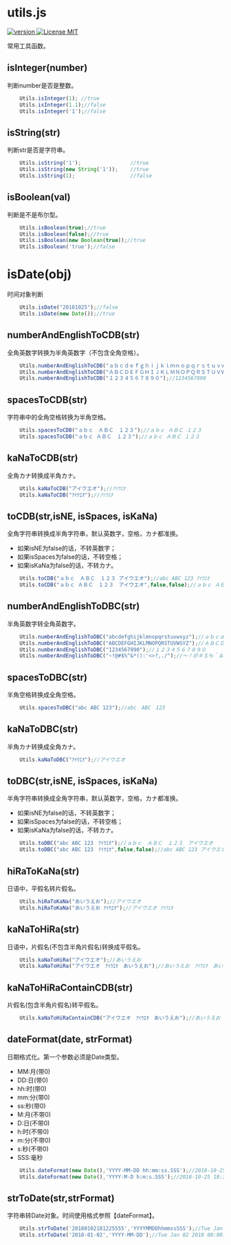 # utils.js
<p align="left">
  <a href="#">
    <img src="https://img.shields.io/badge/dev-v1.0.0-green.svg" alt="version">
  </a>
  <a href="https://opensource.org/licenses/MIT">
    <img src="https://img.shields.io/badge/license-MIT-blue.svg" alt="License MIT">
  </a>
</p>

常用工具函数。

## isInteger(number)
判断number是否是整数。
```javascript 1.5
    Utils.isInteger(1); //true
    Utils.isInteger(1.1);//false
    Utils.isInteger('1');//false
```
## isString(str)
判断str是否是字符串。
```javascript 1.5
    Utils.isString('1');                //true
    Utils.isString(new String('1'));    //true
    Utils.isString(1);                  //false
```
## isBoolean(val)
判断是不是布尔型。
```javascript 1.5
    Utils.isBoolean(true);//true
    Utils.isBoolean(false);//true
    Utils.isBoolean(new Boolean(true));//true
    Utils.isBoolean('true');//false
```
# isDate(obj)
时间对象判断
```javascript 1.5
    Utils.isDate("20181025");//false
    Utils.isDate(new Date());//true
```
## numberAndEnglishToCDB(str)
全角英数字转换为半角英数字（不包含全角空格）。
```javascript 1.5
    Utils.numberAndEnglishToCDB("ａｂｃｄｅｆｇｈｉｊｋｌｍｎｏｐｑｒｓｔｕｖｗｓｙｚ");//abcdefghijklmnopqrstuvwsyz
    Utils.numberAndEnglishToCDB("ＡＢＣＤＥＦＧＨＩＪＫＬＭＮＯＰＱＲＳＴＵＶＷＳＹＺ");//ABCDEFGHIJKLMNOPQRSTUVWSYZ
    Utils.numberAndEnglishToCDB("１２３４５６７８９０");//1234567890
```
## spacesToCDB(str)
字符串中的全角空格转换为半角空格。
```javascript 1.5
    Utils.spacesToCDB("ａｂｃ　ＡＢＣ　１２３");//ａｂｃ ＡＢＣ １２３
    Utils.spacesToCDB("ａｂｃ ＡＢＣ　１２３");//ａｂｃ ＡＢＣ １２３
```

## kaNaToCDB(str)
全角カナ转换成半角カナ。
```javascript 1.5
    Utils.kaNaToCDB("アイウエオ");//ｱｲｳｴｵ
    Utils.kaNaToCDB("ｱｲｳｴｵ");//ｱｲｳｴｵ
```

## toCDB(str,isNE, isSpaces, isKaNa)
全角字符串转换成半角字符串，默认英数字，空格，カナ都准换。
* 如果isNE为false的话，不转英数字；
* 如果isSpaces为false的话，不转空格；
* 如果isKaNa为false的话，不转カナ。
```javascript 1.5
    Utils.toCDB("ａｂｃ　ＡＢＣ　１２３ アイウエオ");//abc ABC 123 ｱｲｳｴｵ
    Utils.toCDB("ａｂｃ ＡＢＣ　１２３　アイウエオ",false,false);//ａｂｃ ＡＢＣ　１２３　ｱｲｳｴｵ
```
## numberAndEnglishToDBC(str)
半角英数字转全角英数字。
```javascript 1.5
    Utils.numberAndEnglishToDBC("abcdefghijklmnopqrstuvwsyz");//ａｂｃｄｅｆｇｈｉｊｋｌｍｎｏｐｑｒｓｔｕｖｗｓｙｚ
    Utils.numberAndEnglishToDBC("ABCDEFGHIJKLMNOPQRSTUVWSYZ");//ＡＢＣＤＥＦＧＨＩＪＫＬＭＮＯＰＱＲＳＴＵＶＷＳＹＺ
    Utils.numberAndEnglishToDBC("1234567890");//１２３４５６７８９０
    Utils.numberAndEnglishToDBC("~!@#$%^&*():'<>?,./");//～！＠＃＄％＾＆＊（）：＇＜＞？，．／
```
## spacesToDBC(str)
半角空格转换成全角空格。
```javascript 1.5
    Utils.spacesToDBC("abc ABC 123");//abc　ABC　123
```
## kaNaToDBC(str)
半角カナ转换成全角カナ。
```javascript 1.5
    Utils.kaNaToDBC("ｱｲｳｴｵ");//アイウエオ
```
## toDBC(str,isNE, isSpaces, isKaNa)
半角字符串转换成全角字符串，默认英数字，空格，カナ都准换。
* 如果isNE为false的话，不转英数字；
* 如果isSpaces为false的话，不转空格；
* 如果isKaNa为false的话，不转カナ。
```javascript 1.5
    Utils.toDBC("abc ABC 123　ｱｲｳｴｵ");//ａｂｃ　ＡＢＣ　１２３　アイウエオ
    Utils.toDBC("abc ABC 123　ｱｲｳｴｵ",false,false);//abc ABC 123 アイウエオ
```
## hiRaToKaNa(str)
日语中，平假名转片假名。
```javascript 1.5
    Utils.hiRaToKaNa("あいうえお");//アイウエオ
    Utils.hiRaToKaNa("あいうえお ｱｲｳｴｵ");//アイウエオ ｱｲｳｴｵ
```
## kaNaToHiRa(str)
日语中，片假名(不包含半角片假名)转换成平假名。
```javascript 1.5
    Utils.kaNaToHiRa("アイウエオ");//あいうえお
    Utils.kaNaToHiRa("アイウエオ　ｱｲｳｴｵ　あいうえお");//あいうえお　ｱｲｳｴｵ　あいうえお
```
## kaNaToHiRaContainCDB(str)
片假名(包含半角片假名)转平假名。
```javascript 1.5
    Utils.kaNaToHiRaContainCDB("アイウエオ　ｱｲｳｴｵ　あいうえお");//あいうえお　あいうえお　あいうえお
```
## dateFormat(date, strFormat)
日期格式化。第一个参数必须是Date类型。
* MM:月(带0)
* DD:日(带0)
* hh:时(带0)
* mm:分(带0)
* ss:秒(带0)
* M:月(不带0)
* D:日(不带0)
* h:时(不带0)
* m:分(不带0)
* s:秒(不带0)
* SSS:毫秒
```javascript 1.5
    Utils.dateFormat(new Date(),'YYYY-MM-DD hh:mm:ss.SSS');//2018-10-25 18:30:25.837
    Utils.dateFormat(new Date(),'YYYY-M-D h:m:s.SSS');//2018-10-25 18:30:25.837
```
## strToDate(str,strFormat)
字符串转Date对象。时间使用格式参照【dateFormat】。
```javascript 1.5
    Utils.strToDate('20180102181225555','YYYYMMDDhhmmssSSS');//Tue Jan 02 2018 18:12:25 GMT+0900 (東京 (標準時))
    Utils.strToDate('2018-01-02','YYYY-MM-DD');//Tue Jan 02 2018 00:00:00 GMT+0900 (東京 (標準時))
```
